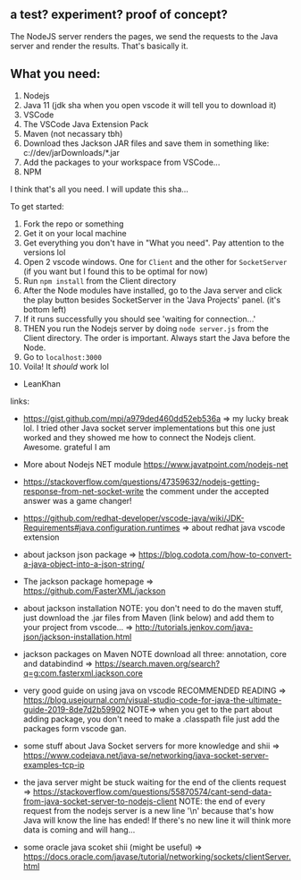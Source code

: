 ## a test? experiment? proof of concept?

The NodeJS server renders the pages, we send the requests to the Java server
and render the results. That's basically it.

## What you need:

1. Nodejs
2. Java 11 (jdk sha when you open vscode it will tell you to download it)
3. VSCode
4. The VSCode Java Extension Pack
5. Maven (not necassary tbh)
6. Download thes Jackson JAR files and save them in something like: c://dev/jarDownloads/\*.jar
7. Add the packages to your workspace from VSCode...
8. NPM

I think that's all you need. I will update this sha...

To get started:

1. Fork the repo or something
2. Get it on your local machine
3. Get everything you don't have in "What you need". Pay attention to the versions lol
4. Open 2 vscode windows. One for `Client` and the other for `SocketServer` (if you want but I found this to be optimal for now)
5. Run `npm install` from the Client directory
6. After the Node modules have installed, go to the Java server and click the play button besides SocketServer in the 'Java Projects' panel. (it's bottom left)
7. If it runs successfully you should see 'waiting for connection...'
8. THEN you run the Nodejs server by doing `node server.js` from the Client directory. The order is important. Always start the Java before the Node.
9. Go to `localhost:3000`
10. Voila! It _should_ work lol

- LeanKhan

links:

- https://gist.github.com/mpj/a979ded460dd52eb536a => my lucky break lol. I tried other Java socket server implementations but this one just worked and they showed me how to connect the Nodejs client. Awesome. grateful I am

- More about Nodejs NET module https://www.javatpoint.com/nodejs-net

- https://stackoverflow.com/questions/47359632/nodejs-getting-response-from-net-socket-write the comment under the accepted answer was a game changer!

- https://github.com/redhat-developer/vscode-java/wiki/JDK-Requirements#java.configuration.runtimes => about redhat java vscode extension

- about jackson json package => https://blog.codota.com/how-to-convert-a-java-object-into-a-json-string/

- The jackson package homepage => https://github.com/FasterXML/jackson

- about jackson installation NOTE: you don't need to do the maven stuff, just download the .jar files from Maven (link below) and add them to your project from vscode... => http://tutorials.jenkov.com/java-json/jackson-installation.html

- jackson packages on Maven NOTE download all three: annotation, core and databindind => https://search.maven.org/search?q=g:com.fasterxml.jackson.core

- very good guide on using java on vscode RECOMMENDED READING => https://blog.usejournal.com/visual-studio-code-for-java-the-ultimate-guide-2019-8de7d2b59902
  NOTE=> when you get to the part about adding package, you don't need to make a .classpath file just add the packages form vscode gan.

- some stuff about Java Socket servers for more knowledge and shii => https://www.codejava.net/java-se/networking/java-socket-server-examples-tcp-ip

- the java server might be stuck waiting for the end of the clients request => https://stackoverflow.com/questions/55870574/cant-send-data-from-java-socket-server-to-nodejs-client
  NOTE: the end of every request from the nodejs server is a new line '\n' because that's how Java will know the line has ended! If there's no new line it will think more data is coming and will hang...

- some oracle java scoket shii (might be useful) => https://docs.oracle.com/javase/tutorial/networking/sockets/clientServer.html
